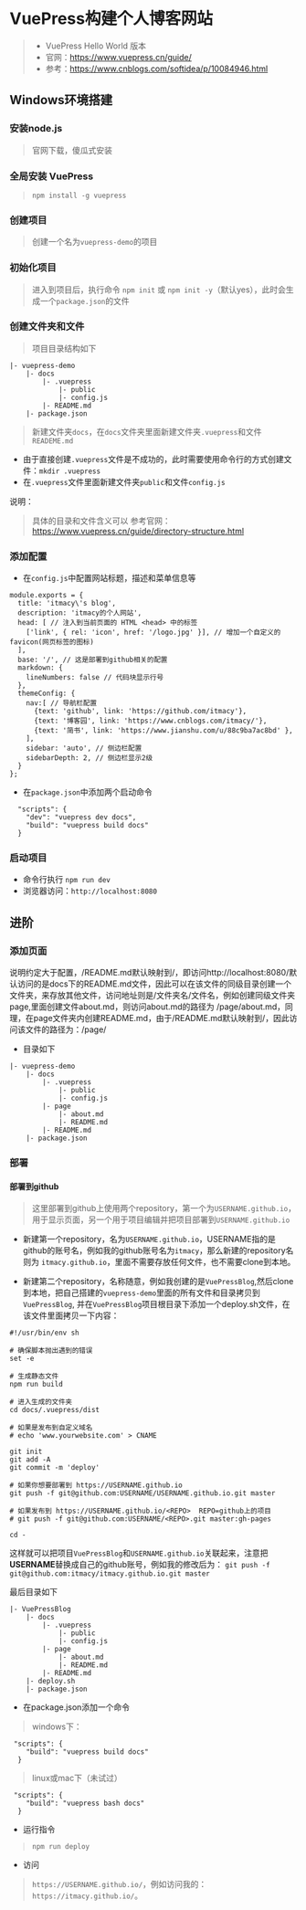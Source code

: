 # VuePress构建个人博客网站
> - VuePress Hello World 版本
> - 官网：https://www.vuepress.cn/guide/
> - 参考：https://www.cnblogs.com/softidea/p/10084946.html
## Windows环境搭建
### 安装node.js
> 官网下载，傻瓜式安装

### 全局安装 VuePress
> `npm install -g vuepress`

### 创建项目
> 创建一个名为`vuepress-demo`的项目

### 初始化项目
> 进入到项目后，执行命令 `npm init` 或 `npm init -y`（默认yes），此时会生成一个`package.json`的文件

### 创建文件夹和文件
> 项目目录结构如下
```
|- vuepress-demo
    |- docs
        |- .vuepress
            |- public
            |- config.js
        |- README.md
    |- package.json
```
> 新建文件夹`docs`，在`docs`文件夹里面新建文件夹`.vuepress`和文件`READEME.md`


- 由于直接创建`.vuepress`文件是不成功的，此时需要使用命令行的方式创建文件：`mkdir .vuepress`
- 在`.vuepress`文件里面新建文件夹`public`和文件`config.js`

说明：
> 具体的目录和文件含义可以
> 参考官网：https://www.vuepress.cn/guide/directory-structure.html


### 添加配置
- 在`config.js`中配置网站标题，描述和菜单信息等
```
module.exports = {
  title: 'itmacy\'s blog',
  description: 'itmacy的个人网站',
  head: [ // 注入到当前页面的 HTML <head> 中的标签
    ['link', { rel: 'icon', href: '/logo.jpg' }], // 增加一个自定义的 favicon(网页标签的图标)
  ],
  base: '/', // 这是部署到github相关的配置
  markdown: {
    lineNumbers: false // 代码块显示行号
  },
  themeConfig: {
    nav:[ // 导航栏配置
      {text: 'github', link: 'https://github.com/itmacy'},
      {text: '博客园', link: 'https://www.cnblogs.com/itmacy/'},
      {text: '简书', link: 'https://www.jianshu.com/u/88c9ba7ac8bd' },
    ],
    sidebar: 'auto', // 侧边栏配置
    sidebarDepth: 2, // 侧边栏显示2级
  }
};

```

- 在`package.json`中添加两个启动命令
```
  "scripts": {
	"dev": "vuepress dev docs",
	"build": "vuepress build docs"
  }
```

### 启动项目
- 命令行执行 `npm run dev`
- 浏览器访问：`http://localhost:8080`

## 进阶
### 添加页面
说明约定大于配置，/README.md默认映射到/，即访问http://localhost:8080/默认访问的是docs下的README.md文件，因此可以在该文件的同级目录创建一个
文件夹，来存放其他文件，访问地址则是/文件夹名/文件名，例如创建同级文件夹page,里面创建文件about.md，则访问about.md的路径为
/page/about.md，同理，在page文件夹内创建README.md，由于/README.md默认映射到/，因此访问该文件的路径为：/page/


- 目录如下
```
|- vuepress-demo
    |- docs
        |- .vuepress
            |- public
            |- config.js
        |- page
            |- about.md
            |- README.md
        |- README.md
    |- package.json
```



### 部署
#### 部署到github
> 这里部署到github上使用两个repository，第一个为`USERNAME.github.io`，用于显示页面，另一个用于项目编辑并把项目部署到`USERNAME.github.io`


- 新建第一个repository，名为`USERNAME.github.io`，USERNAME指的是github的账号名，例如我的github账号名为`itmacy`，那么新建的repository名则为
`itmacy.github.io`，里面不需要存放任何文件，也不需要clone到本地。

- 新建第二个repository，名称随意，例如我创建的是`VuePressBlog`,然后clone到本地，把自己搭建的`vuepress-demo`里面的所有文件和目录拷贝到`VuePressBlog`,
并在`VuePressBlog`项目根目录下添加一个deploy.sh文件，在该文件里面拷贝一下内容：
```
#!/usr/bin/env sh

# 确保脚本抛出遇到的错误
set -e

# 生成静态文件
npm run build

# 进入生成的文件夹
cd docs/.vuepress/dist

# 如果是发布到自定义域名
# echo 'www.yourwebsite.com' > CNAME

git init
git add -A
git commit -m 'deploy'

# 如果你想要部署到 https://USERNAME.github.io
git push -f git@github.com:USERNAME/USERNAME.github.io.git master

# 如果发布到 https://USERNAME.github.io/<REPO>  REPO=github上的项目
# git push -f git@github.com:USERNAME/<REPO>.git master:gh-pages

cd -
```
这样就可以把项目`VuePressBlog`和`USERNAME.github.io`关联起来，注意把**USERNAME**替换成自己的github账号，例如我的修改后为：
`git push -f git@github.com:itmacy/itmacy.github.io.git master`

最后目录如下
```
|- VuePressBlog
    |- docs
        |- .vuepress
            |- public
            |- config.js
        |- page
            |- about.md
            |- README.md
        |- README.md
    |- deploy.sh
    |- package.json
```

- 在package.json添加一个命令
> windows下：
``` 
 "scripts": {
	"build": "vuepress build docs"
  }
```

> linux或mac下（未试过）
``` 
 "scripts": {
	"build": "vuepress bash docs"
  }
```

- 运行指令
> `npm run deploy`

- 访问
> `https://USERNAME.github.io/`，例如访问我的：`https://itmacy.github.io/`。


  